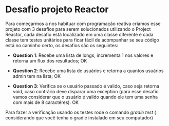 # Desafio projeto Reactor

Para começarmos a nos habituar com programação reativa criamos esse projeto com 3 desafios para serem solucionados utilizando o Project Reactor, cada desafio está localizado em uma classe diferente e cada classe tem testes unitários para ficar fácil de acompanhar se seu código está no caminho certo, os desafios são os seguintes:

 * **Question 1**: Recebe uma lista de longs, incrementa 1 nos valores e retorna um flux dos resultados; OK

 * **Question 2**: Recebe uma lista de usuários e retorna a quantos usuários admin tem na lista; OK

 * **Question 3**: Verifica se o usuário passado é valido, caso seja retorna void, caso contrário deve disparar uma exception
    (para esse desafio vamos considerar que o usuário é valido quando ele tem uma senha com mais de 8 caractéres). OK

Para fazer a verificação usando os testes rode o comando *gradle test* ( considerando que você tenha o gradle instalado em seu computador)

